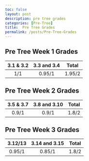 ```yaml
---
toc: false
layout: post
description: pre tree grades
categories: [Pre-Tree]
title:  Pre Tree Grades
permalink: /posts/Pre-Tree-Grades
---
```


## Pre Tree Week 1 Grades

| 3.1 & 3.2 | 3.3 and 3.4 | Total |
| :---------: | :-----------: | :---------: |
| 1/1 | 0.95/1 | 1.95/2 |

## Pre Tree Week 2 Grades

| 3.5 & 3.7 | 3.8 and 3.10 | Total |
| :---------: | :-----------: | :---------: |
| 0.9/1 | 0.9/1 | 1.8/2 |

## Pre Tree Week 3 Grades

| 3.12/13 | 3.14 and 3.15 | Total |
| :---------: | :-----------: | :---------: |
| 0.95/1 | 0.85/1 | 1.8/2 |

